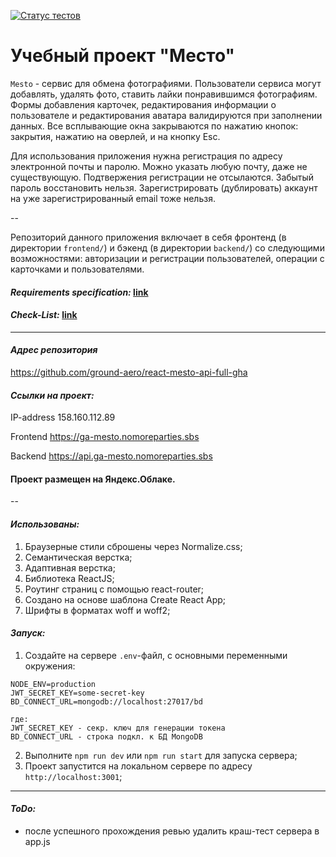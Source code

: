 [![Статус тестов](../../actions/workflows/tests.yml/badge.svg)](../../actions/workflows/tests.yml)

# Учебный проект "Место"
`Mesto` - сервис для обмена фотографиями. Пользователи сервиса могут добавлять, удалять фото, ставить лайки понравившимся фотографиям. Формы добавления карточек, редактирования информации о пользователе и редактирования аватара валидируются при заполнении данных. Все всплывающие окна закрываются по нажатию кнопок: закрытия, нажатию на оверлей, и на кнопку Esc. 

Для использования приложения нужна регистрация по адресу электронной почты и паролю. Можно указать любую почту, даже не существующую. Подтвержения регистрации не отсылаются. Забытый пароль восстановить нельзя. Зарегистрировать (дублировать) аккаунт на уже зарегистрированный email тоже нельзя.

--

Репозиторий данного приложения включает в себя фронтенд (в директории `frontend/`) и бэкенд (в директории `backend/`) со следующими возможностями: авторизации и регистрации пользователей, операции с карточками и пользователями.

#### *Requirements specification:* [link](https://concrete-web-bad.notion.site/15-4a17355b76b54be8b71eabe0ec7645cc)
#### *Check-List:* [link](https://code.s3.yandex.net/web-developer/checklists-pdf/new-program/checklist_15.pdf)

---

#### *Адрес репозитория*
https://github.com/ground-aero/react-mesto-api-full-gha

#### *Ссылки на проект:*
IP-address 158.160.112.89

Frontend https://ga-mesto.nomoreparties.sbs

Backend https://api.ga-mesto.nomoreparties.sbs

#### Проект размещен на Яндекс.Облаке.

--

#### *Использованы:*
1. Браузерные стили сброшены через Normalize.css;
2. Семантическая верстка;
3. Адаптивная верстка;
4. Библиотека ReactJS;
5. Роутинг страниц с помощью react-router;
6. Создано на основе шаблона Create React App;
7. Шрифты в форматах woff и woff2;

#### *Запуск:*

1. Создайте на сервере `.env`-файл, с основными переменными окружения:
```dotenv
NODE_ENV=production
JWT_SECRET_KEY=some-secret-key
BD_CONNECT_URL=mongodb://localhost:27017/bd

где:
JWT_SECRET_KEY - секр. ключ для генерации токена
BD_CONNECT_URL - строка подкл. к БД MongoDB
```

2. Выполните `npm run dev` или `npm run start` для запуска сервера;
3. Проект запустится на локальном сервере по адресу `http://localhost:3001`;

---
#### *ToDo:*
- после успешного прохождения ревью удалить краш-тест сервера в app.js
